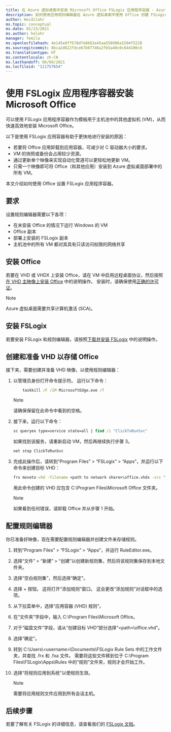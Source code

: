 ```yaml
---
title: 在 Azure 虚拟桌面中安装 Microsoft Office FSLogix 应用程序容器 - Azure
description: 如何使用应用规则编辑器在 Azure 虚拟桌面中使用 Office 创建 FSLogix 应用程序容器。
author: Heidilohr
ms.topic: conceptual
ms.date: 02/23/2021
ms.author: helohr
manager: femila
ms.openlocfilehash: 4e145e8ff578d7e8663e45aa550906a1594f5228
ms.sourcegitcommit: 8bca2d622fdce67b07746a2fb5a40c0c644100c6
ms.translationtype: HT
ms.contentlocale: zh-CN
ms.lasthandoff: 06/09/2021
ms.locfileid: "111757654"
---
```

# <a name="install-microsoft-office-using-fslogix-application-containers"></a>使用 FSLogix 应用程序容器安装 Microsoft Office

可以使用 FSLogix 应用程序容器作为模板用于主机池中的其他虚拟机 (VM)，从而快速高效地安装 Microsoft Office。

以下是使用 FSLogix 应用容器有助于更快地进行安装的原因：

- 若要将 Office 应用卸载到应用容器，可减少对 C 驱动器大小的要求。
- VM 的快照或备份会占用较少资源。
- 通过更新单个映像来实现自动化管道可以更轻松地更新 VM。
- 只需一个映像即可将 Office（和其他应用）安装到 Azure 虚拟桌面部署中的所有 VM。

本文介绍如何使用 Office 设置 FSLogix 应用程序容器。

## <a name="requirements"></a>要求

设置规则编辑器需要以下各项：

- 在未安装 Office 的情况下运行 Windows 的 VM
- Office 副本
- 部署上安装的 FSLogix 副本
- 主机池中的所有 VM 都对其具有只读访问权限的网络共享

## <a name="install-office"></a>安装 Office

若要在 VHD 或 VHDX 上安装 Office，请在 VM 中启用远程桌面协议，然后按照[在 VHD 主映像上安装 Office](install-office-on-wvd-master-image.md) 中的说明操作。 安装时，请确保使用[正确的许可证](overview.md#requirements)。

>[!NOTE]
>Azure 虚拟桌面需要共享计算机激活 (SCA)。

## <a name="install-fslogix"></a>安装 FSLogix

若要安装 FSLogix 和规则编辑器，请按照[下载并安装 FSLogix](/fslogix/install-ht) 中的说明操作。

## <a name="create-and-prepare-a-vhd-to-store-office"></a>创建和准备 VHD 以存储 Office

接下来，需要创建并准备 VHD 映像，以使用规则编辑器：

1. 以管理员身份打开命令提示符。 运行以下命令：

    ```cmd
        taskkill /F /IM MicrosoftEdge.exe /T
    ```

    >[!NOTE]
    > 请确保保留在此命令中看到的空格。

2. 接下来，运行以下命令：

    ```cmd
    sc queryex type=service state=all | find /i "ClickToRunSvc"
    ```
    
   如果找到该服务，请重新启动 VM，然后再继续执行步骤 3。

    ```cmd
    net stop ClickToRunSvc
    ```

3. 完成此操作后，请转到“Program Files” > “FSLogix” > “Apps”，并运行以下命令来创建目标 VHD：

    ```cmd
    frx moveto-vhd -filename <path to network share>\office.vhdx -src "C:\Program Files\Microsoft Office" -size-mbs 5000 
    ```

    用此命令创建的 VHD 应包含 C:\\Program Files\\Microsoft Office 文件夹。

    >[!NOTE]
    >如果看到任何错误，请卸载 Office 并从步骤 1 开始。

## <a name="configure-the-rule-editor"></a>配置规则编辑器

你已准备好映像，现在需要配置规则编辑器并创建文件来存储规则。

1. 转到“Program Files” > “FSLogix” > “Apps”，并运行 RuleEditor.exe。

2. 选择“文件” > “新建” > “创建”以创建新规则集，然后将该规则集保存到本地文件夹。

3. 选择“空白规则集”，然后选择“确定”。

4. 选择 + 按钮。 这将打开“添加规则”窗口。 这会更改“添加规则”对话框中的选项。

5. 从下拉菜单中，选择“应用容器 (VHD) 规则”。

6. 在“文件夹”字段中，输入 C:\\Program Files\\Microsoft Office。

7. 对于“磁盘文件”字段，请从“创建目标 VHD”部分选择“\<path\>\\office.vhd”。

8. 选择“确定”。

9. 转到 C:\\Users\\\<username\>\\Documents\\FSLogix Rule Sets 中的工作文件夹，并查找 .frx 和 .fxa 文件。 需要将这些文件移到位于 C:\\Program Files\\FSLogix\\Apps\\Rules 中的“规则”文件夹，规则才会开始工作。

10. 选择“将规则应用到系统”以使规则生效。

     >[!NOTE]
     > 需要将应用规则文件应用到所有会话主机。

## <a name="next-steps"></a>后续步骤

若要了解有关 FSLogix 的详细信息，请查看我们的 [FSLogix 文档](/fslogix/)。